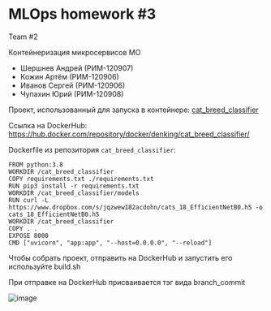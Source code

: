 # MLOps homework #3

Team #2

Контейнеризация микросервисов МО

* Шершнев Андрей (РИМ-120907)
* Кожин Артём (РИМ-120906)
* Иванов Сергей (РИМ-120906)
* Чупахин Юрий (РИМ-120908)

Проект, использованный для запуска в контейнере: [cat_breed_classifier](https://github.com/DenkingOfficial/cat_breed_classifier)

Ссылка на DockerHub: https://hub.docker.com/repository/docker/denking/cat_breed_classifier/

Dockerfile из репозитория `cat_breed_classifier`:
```
FROM python:3.8
WORKDIR /cat_breed_classifier
COPY requirements.txt ./requirements.txt
RUN pip3 install -r requirements.txt
WORKDIR /cat_breed_classifier/models
RUN curl -L https://www.dropbox.com/s/jqzwew182acdohn/cats_18_EfficientNetB0.h5 -o cats_18_EfficientNetB0.h5
WORKDIR /cat_breed_classifier
COPY . .
EXPOSE 8000
CMD ["uvicorn", "app:app", "--host=0.0.0.0", "--reload"]
```

Чтобы собрать проект, отправить на DockerHub и запустить его используйте build.sh

При отправке на DockerHub присваивается тэг вида branch_commit

![image](https://user-images.githubusercontent.com/38957619/230889937-27267fb8-1a5a-466d-833b-ef4f65a5331b.png)
